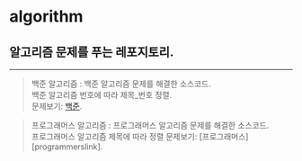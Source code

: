 # algorithm
 
## 알고리즘 문제를 푸는 레포지토리.
***

> 백준 알고리즘 : 백준 알고리즘 문제를 해결한 소스코드.   
> 백준 알고리즘 번호에 따라 제목_번호 정렬.   
> 문제보기: [백준][baekjoonlink].   
>
>[baekjoonlink]: https://github.com/sungju-kim/algorithm/tree/main/baekjoonAlgorithm "Go baekjoon"
>

> 프로그래머스 알고리즘 : 프로그래머스 알고리즘 문제를 해결한 소스코드.   
> 프로그래머스 알고리즘 제목에 따라 정렬
> 문제보기: [프로그래머스][programmerslink].   
>
>[programmers]: https://github.com/sungju-kim/algorithm/tree/main/programmersAlgorithm/programmersAlgorithm "Go Programmers"
